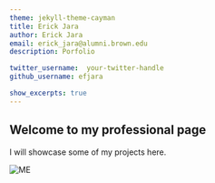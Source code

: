 ```yaml
---
theme: jekyll-theme-cayman
title: Erick Jara
author: Erick Jara
email: erick_jara@alumni.brown.edu
description: Porfolio

twitter_username:  your-twitter-handle 
github_username: efjara

show_excerpts: true 
---
```

## Welcome to my professional page

I will showcase some of my projects here.

![ME](https://scontent-lga3-2.xx.fbcdn.net/v/t1.0-9/48418793_10210167589904986_6993109336675319808_n.jpg?_nc_cat=109&_nc_sid=09cbfe&_nc_ohc=OoxEHrntNVIAX9AEXJQ&_nc_ht=scontent-lga3-2.xx&oh=25f5b8dfcc7b7e1c456381b7cf89605e&oe=5FAC7656)




